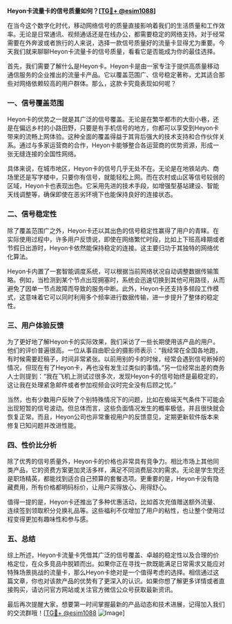 **Heyon卡流量卡的信号质量如何？[[TG💪+ @esim1088](https://t.me/s/esim1088)]**

在当今这个数字化时代，移动网络信号的质量直接影响着我们的生活质量和工作效率。无论是日常通讯、视频通话还是在线办公，都需要稳定的网络支持。对于经常需要在外奔波或者旅行的人来说，选择一款信号质量好的流量卡显得尤为重要。今天我们就来聊聊Heyon卡流量卡的信号质量，看看它是否能成为你的最佳选择。

首先，我们需要了解什么是Heyon卡。Heyon卡是由一家专注于提供高质量移动通信服务的企业推出的流量卡产品。它以覆盖范围广、信号稳定著称，尤其适合那些对网络依赖较高的用户群体。那么，这款卡究竟表现如何呢？

### 一、信号覆盖范围

Heyon卡的优势之一就是其广泛的信号覆盖。无论是在繁华都市的大街小巷，还是在偏远乡村的小路田野，只要是有手机信号的地方，你都可以享受到Heyon卡带来的流畅上网体验。这种全面的覆盖得益于其背后强大的技术支持和合作伙伴关系。通过与多家运营商的合作，Heyon卡能够整合各运营商的优势资源，形成一张无缝连接的全国性网络。

具体来说，在城市地区，Heyon卡的信号几乎无处不在。无论是在地铁站内、商场里还是写字楼中，只要你有信号，就能轻松上网。而在农村或山区等信号较弱的区域，Heyon卡也表现出色。它采用先进的技术手段，如增强型基站建设、智能天线调整等，确保即使在恶劣环境下也能保持良好的连接状态。

### 二、信号稳定性

除了覆盖范围广之外，Heyon卡还以其出色的信号稳定性赢得了用户的青睐。在实际使用过程中，许多用户反馈说，即使在网络繁忙时段，比如上下班高峰期或者节假日出游时，Heyon卡依然能保持稳定的连接。这主要归功于其独特的网络优化算法。

Heyon卡内置了一套智能调度系统，可以根据当前网络状况自动调整数据传输策略。例如，当检测到某个节点出现拥塞时，系统会迅速切换到其他可用路径，从而避免了因单一节点故障而导致的服务中断。此外，Heyon卡还支持多频段工作模式，这意味着它可以同时利用多个频率进行数据传输，进一步提升了整体的稳定性。

### 三、用户体验反馈

为了更好地了解Heyon卡的实际效果，我们采访了一些长期使用该产品的用户。他们的评价普遍很高。一位从事自由职业的摄影师表示：“我经常在全国各地跑，有时候需要赶稿子，时间非常紧张。以前用别的卡的时候，经常会遇到信号断掉的情况，但现在有了Heyon卡，再也没有发生过类似的事情。”另一位经常出差的商务人士则提到：“我在飞机上测试过很多次，发现Heyon卡的信号始终是最稳定的，这让我在处理紧急邮件或者参加视频会议时完全没有后顾之忧。”

当然，也有少数用户反映了个别特殊情况下的问题，比如在极端天气条件下可能会出现短暂的信号波动。但总体而言，这些负面情况发生的概率极低，并且很快就会恢复正常。而且，Heyon公司也非常重视用户的反馈意见，定期更新软件版本来修复已知问题并改进性能。

### 四、性价比分析

除了优秀的信号质量外，Heyon卡的价格也非常具有竞争力。相比市场上其他同类产品，它的资费方案更加灵活多样，满足不同消费层次的需求。无论是学生党还是职场精英，都能找到适合自己预算的套餐选项。更重要的是，Heyon卡没有隐藏费用，所有价格都明码标价，让用户买得放心、用得舒心。

值得一提的是，Heyon卡还推出了多种优惠活动，比如首次充值赠送额外流量、连续签到领取积分兑换礼品等。这些福利不仅增加了用户的粘性，也让整个使用过程变得更加有趣味性和参与感。

### 五、总结

综上所述，Heyon卡流量卡凭借其广泛的信号覆盖、卓越的稳定性以及合理的价格定位，在众多竞品中脱颖而出。如果你正在寻找一款既能满足日常需求又能应对特殊场景挑战的流量卡，那么Heyon卡绝对是一个值得考虑的选择。相信通过这篇文章，你也对该款产品的优势有了更深入的认识。如果你想了解更多详情或者直接购买，请访问官方网站或关注官方微信公众号获取最新资讯。

最后再次提醒大家，想要第一时间掌握最新的产品动态和技术进展，记得加入我们的交流群哦！[[TG💪+ @esim1088](https://t.me/s/esim1088) ![Image](https://i.postimg.cc/4NQfJmqS/Snipaste-2025-05-13-00-14-12.png)]